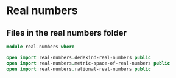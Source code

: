 # Real numbers

## Files in the real numbers folder

```agda
module real-numbers where

open import real-numbers.dedekind-real-numbers public
open import real-numbers.metric-space-of-real-numbers public
open import real-numbers.rational-real-numbers public
```
